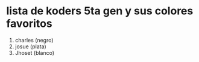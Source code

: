 # lista de koders 5ta gen y sus colores favoritos

1. charles (negro)
2. josue (plata)
3. Jhoset (blanco)

